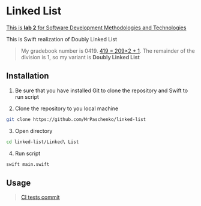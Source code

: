 # Linked List

[This is **lab 2** for Software Development Methodologies and Technologies](https://docs.google.com/document/d/1SRRPKRRHw2gRPdYLC3ENGgVIKVMpeZ3eCzFd9bkrSEA)

This is Swift realization of Doubly Linked List
> My gradebook number is 0419. [419 = 209×2 + 1](https://www.wolframalpha.com/input?i=419+%2F+2). The remainder of the division is 1, so my variant is **Doubly Linked List**

## Installation

1. Be sure that you have installed Git to clone the repository and Swift to run script

2. Clone the repository to you local machine
```bash
git clone https://github.com/MrPaschenko/linked-list
```

3. Open directory
```bash
cd linked-list/Linked\ List
```

4. Run script
```bash
swift main.swift
```

## Usage


> [CI tests commit](https://github.com/MrPaschenko/linked-list)

